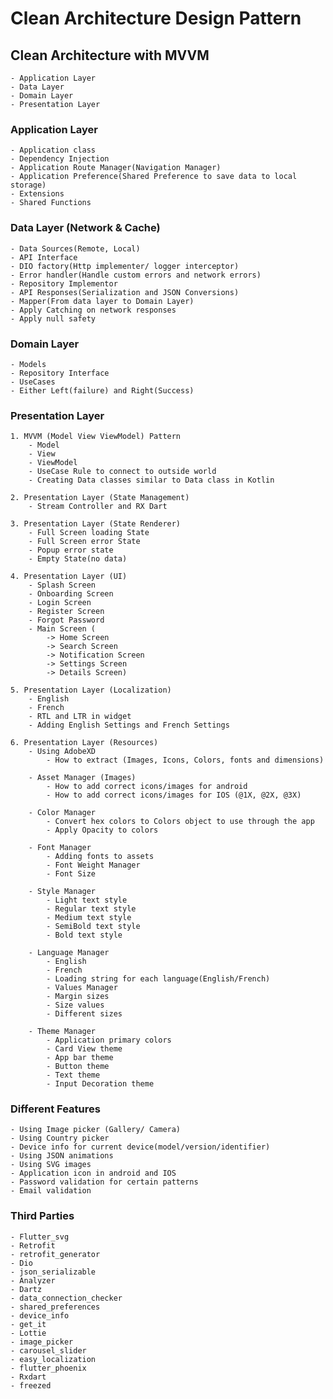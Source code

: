 # Clean Architecture Design Pattern

## Clean Architecture with MVVM
    - Application Layer
    - Data Layer
    - Domain Layer
    - Presentation Layer

### Application Layer
    - Application class
    - Dependency Injection
    - Application Route Manager(Navigation Manager)
    - Application Preference(Shared Preference to save data to local storage)
    - Extensions
    - Shared Functions
     
### Data Layer (Network & Cache)
    - Data Sources(Remote, Local)
    - API Interface
    - DIO factory(Http implementer/ logger interceptor)
    - Error handler(Handle custom errors and network errors)
    - Repository Implementor
    - API Responses(Serialization and JSON Conversions)
    - Mapper(From data layer to Domain Layer)
    - Apply Catching on network responses
    - Apply null safety 

### Domain Layer
    - Models
    - Repository Interface
    - UseCases
    - Either Left(failure) and Right(Success)

### Presentation Layer
    1. MVVM (Model View ViewModel) Pattern
        - Model
        - View
        - ViewModel
        - UseCase Rule to connect to outside world
        - Creating Data classes similar to Data class in Kotlin
        
    2. Presentation Layer (State Management)
        - Stream Controller and RX Dart
        
    3. Presentation Layer (State Renderer)
        - Full Screen loading State
        - Full Screen error State
        - Popup error state
        - Empty State(no data)
                   
    4. Presentation Layer (UI)
        - Splash Screen
        - Onboarding Screen
        - Login Screen
        - Register Screen  
        - Forgot Password
        - Main Screen (
            -> Home Screen
            -> Search Screen
            -> Notification Screen
            -> Settings Screen
            -> Details Screen)

    5. Presentation Layer (Localization)
        - English
        - French
        - RTL and LTR in widget
        - Adding English Settings and French Settings
        
    6. Presentation Layer (Resources)
        - Using AdobeXD
            - How to extract (Images, Icons, Colors, fonts and dimensions)
            
        - Asset Manager (Images)
            - How to add correct icons/images for android
            - How to add correct icons/images for IOS (@1X, @2X, @3X)
            
        - Color Manager
            - Convert hex colors to Colors object to use through the app
            - Apply Opacity to colors
            
        - Font Manager
            - Adding fonts to assets
            - Font Weight Manager
            - Font Size
            
        - Style Manager
            - Light text style
            - Regular text style
            - Medium text style
            - SemiBold text style
            - Bold text style
            
        - Language Manager
            - English
            - French
            - Loading string for each language(English/French)
            - Values Manager
            - Margin sizes
            - Size values
            - Different sizes
            
        - Theme Manager
            - Application primary colors
            - Card View theme
            - App bar theme
            - Button theme
            - Text theme
            - Input Decoration theme

### Different Features
    - Using Image picker (Gallery/ Camera)
    - Using Country picker
    - Device info for current device(model/version/identifier)
    - Using JSON animations
    - Using SVG images
    - Application icon in android and IOS
    - Password validation for certain patterns
    - Email validation


### Third Parties
    - Flutter_svg
    - Retrofit
    - retrofit_generator
    - Dio
    - json_serializable
    - Analyzer
    - Dartz
    - data_connection_checker
    - shared_preferences
    - device_info
    - get_it
    - Lottie
    - image_picker
    - carousel_slider
    - easy_localization
    - flutter_phoenix
    - Rxdart
    - freezed








